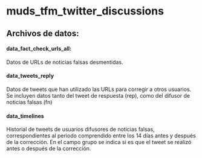 # muds_tfm_twitter_discussions

## Archivos de datos:

#### data_fact_check_urls_all:
Datos de URLs de noticias falsas desmentidas.

#### data_tweets_reply
Datos de tweets que han utilizado las URLs para corregir a otros usuarios. Se incluyen datos tanto del tweet de respuesta (rep), como del difusor de noticias falsas (fn)

#### data_timelines
Historial de tweets de usuarios difusores de noticias falsas, correspondientes al periodo comprendido entre los 14 días antes y después de la corrección. En el campo grupo se indica si es que el tweet se realizó antes o después de la corrección.
